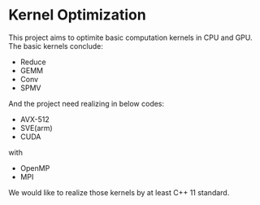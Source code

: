 # Kernel Optimization

This project aims to optimite basic computation kernels in CPU and GPU. The basic kernels conclude:

- Reduce
- GEMM
- Conv
- SPMV

And the project need realizing in below codes:

- AVX-512
- SVE(arm)
- CUDA

with
- OpenMP
- MPI

We would like to realize those kernels by at least C++ 11 standard.

